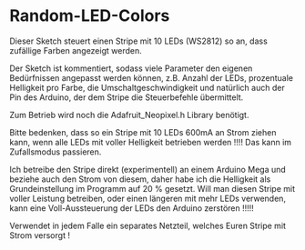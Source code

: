 # Random-LED-Colors
Dieser Sketch steuert einen Stripe mit 10 LEDs (WS2812) so an, dass zufällige Farben angezeigt werden.

Der Sketch ist kommentiert, sodass viele Parameter den eigenen Bedürfnissen angepasst werden können,
z.B. Anzahl der LEDs, prozentuale Helligkeit pro Farbe, die Umschaltgeschwindigkeit und natürlich auch
der Pin des Arduino, der dem Stripe die Steuerbefehle übermittelt. 

Zum Betrieb wird noch die Adafruit_Neopixel.h Library benötigt. 

Bitte bedenken, dass so ein Stripe mit 10 LEDs 600mA an Strom ziehen kann, wenn alle LEDs mit voller
Helligkeit betrieben werden !!!!
Das kann im Zufallsmodus passieren.

Ich betreibe den Stripe direkt (experimentell) an einem Arduino Mega und beziehe auch den Strom von diesem, daher habe 
ich die Helligkeit als Grundeinstellung im Programm auf 20 % gesetzt. Will man diesen Stripe mit voller Leistung betreiben, oder einen längeren mit mehr LEDs verwenden, kann eine Voll-Aussteuerung der LEDs den Arduino zerstören !!!!!

Verwendet in jedem Falle ein separates Netzteil, welches Euren Stripe mit Strom versorgt !
